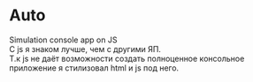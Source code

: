 # Auto
Simulation console app on JS</br>
С js я знаком лучше, чем с другими ЯП.</br>
Т.к js не даёт возможности создать полноценное консольное приложение я стилизовал 
html и js под него.
